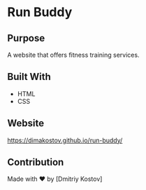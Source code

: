 # Run Buddy

## Purpose
A website that offers fitness training services.

## Built With
* HTML
* CSS

## Website
https://dimakostov.github.io/run-buddy/

## Contribution
Made with ❤️ by [Dmitriy Kostov]
